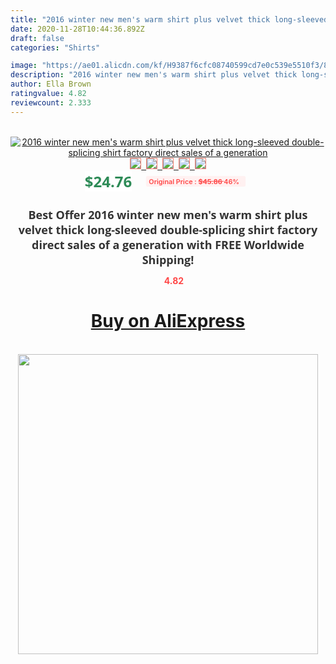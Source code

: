 ```yaml
---
title: "2016 winter new men's warm shirt plus velvet thick long-sleeved double-splicing shirt factory direct sales of a generation"
date: 2020-11-28T10:44:36.892Z
draft: false
categories: "Shirts"

image: "https://ae01.alicdn.com/kf/H9387f6cfc08740599cd7e0c539e5510f3/8XL-7XL-Oversized-Button-Up-Shirt-Solid-Color-Casual-Slim-Fit-Shirt-Men-Thickening-Striped-Longsleeve.jpg"
description: "2016 winter new men's warm shirt plus velvet thick long-sleeved double-splicing shirt factory direct sales of a generation"
author: Ella Brown
ratingvalue: 4.82
reviewcount: 2.333
---
```

<br>
<div style="text-align: center;">
<a href="https://s.click.aliexpress.com/e/_AcUgXT" target="_blank" rel="nofollow noopener noreferrer"><img alt="2016 winter new men's warm shirt plus velvet thick long-sleeved double-splicing shirt factory direct sales of a generation" class="magnifier-image" src="https://ae01.alicdn.com/kf/H9387f6cfc08740599cd7e0c539e5510f3/8XL-7XL-Oversized-Button-Up-Shirt-Solid-Color-Casual-Slim-Fit-Shirt-Men-Thickening-Striped-Longsleeve.jpg_640x640.jpg">
<br>
<img style="border:1px solid salmon" src="https://ae01.alicdn.com/kf/H9387f6cfc08740599cd7e0c539e5510f3/8XL-7XL-Oversized-Button-Up-Shirt-Solid-Color-Casual-Slim-Fit-Shirt-Men-Thickening-Striped-Longsleeve.jpg_120x120.jpg">&nbsp;&nbsp;<img style="border:1px solid salmon" src="https://ae01.alicdn.com/kf/H8fee9f4bfbae406c882b56a63c9825daL/8XL-7XL-Oversized-Button-Up-Shirt-Solid-Color-Casual-Slim-Fit-Shirt-Men-Thickening-Striped-Longsleeve.jpg_120x120.jpg">&nbsp;&nbsp;<img style="border:1px solid salmon" src="https://ae01.alicdn.com/kf/Hfb048779bd2c4e2b856f0a8ab8c42ae0V/8XL-7XL-Oversized-Button-Up-Shirt-Solid-Color-Casual-Slim-Fit-Shirt-Men-Thickening-Striped-Longsleeve.jpg_120x120.jpg">&nbsp;&nbsp;<img style="border:1px solid salmon" src="https://ae01.alicdn.com/kf/H6aada1f845fc47b396983f4372fc4905C/8XL-7XL-Oversized-Button-Up-Shirt-Solid-Color-Casual-Slim-Fit-Shirt-Men-Thickening-Striped-Longsleeve.jpg_120x120.jpg">&nbsp;&nbsp;<img style="border:1px solid salmon" src="https://ae01.alicdn.com/kf/Hfe7a6663344041abb3e04ec09051eab60/8XL-7XL-Oversized-Button-Up-Shirt-Solid-Color-Casual-Slim-Fit-Shirt-Men-Thickening-Striped-Longsleeve.jpg_120x120.jpg"></a></div><br0>
<div style="text-align: center;"><span style="background-color: white; border: 0px; box-sizing: border-box; color: seagreen; display: inline-block; font-family: &quot;open sans&quot; , &quot;arial&quot; , &quot;helvetica&quot; , sans-serif , &quot;heiti&quot;; font-size: 24px; font-stretch: inherit; font-weight: 700; line-height: inherit; margin: 0px 10px 0px 0px; padding: 0px; vertical-align: middle;">$24.76 </span>
<span style="background: rgb(255 , 241 , 241); border-radius: 3px; border: 0px; box-sizing: border-box; color: #ff4747; display: inline-block; font-family: inherit; font-size: 12px; font-stretch: inherit; font-style: inherit; font-variant: inherit; font-weight: 600; line-height: inherit; margin: 0px; padding: 2px 5px; transform: scale(0.9); vertical-align: middle;">Original Price : <b style="text-decoration: line-through;">$45.86 </b> 46%&nbsp;&nbsp;</span></div>
<h1 style="color: #333333; display: inline-block; font-family: &quot;open sans&quot; , &quot;arial&quot; , &quot;helvetica&quot; , sans-serif , &quot;heiti&quot;; font-size: 18px; font-stretch: inherit; font-weight: 700; text-align: center;">Best Offer 2016 winter new men's warm shirt plus velvet thick long-sleeved double-splicing shirt factory direct sales of a generation with FREE Worldwide Shipping!</h1>
<div style="color: #ff4747; text-align: center;">
<img src="https://4.bp.blogspot.com/-M0ZcTcb-5uY/XleCXlxnR4I/AAAAAAAAAEc/OrjgMkXV1oMQFaCRZj5HQwOCBcu3w1FegCPcBGAYYCw/s1600/star.png" style="height: 15px;">&nbsp;<b>4.82</b></div>
<div class="button_cont" align="center"><a class="buynow_a" href="https://s.click.aliexpress.com/e/_AcUgXT" target="_blank" rel="nofollow noopener noreferrer"><H1>Buy on AliExpress</H1></a></div><br>
<div class="separator" style="clear: both; text-align: center;">
<img src="https://lh3.googleusercontent.com/-pTy5HemUv9M/XlePHvY0dAI/AAAAAAAAAE4/0nX5iRUoIWY8eMW9Dpxeirr157OZliDIgCLcBGAsYHQ/s1600/badge.gif" width="480">
</div>
